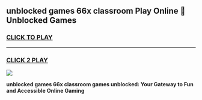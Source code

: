 
## unblocked games 66x classroom Play Online 👋 Unblocked Games
<h3>
<a href="https://premium.freeplayer.one?title=unblocked_games_66x_classroom&ref=19F">CLICK TO PLAY</a></h3>
<hr>

<h3>
<a href="https://premium.freeplayer.one?title=unblocked_games_66x_classroom&ref=19F">CLICK 2 PLAY</a>
  
</h3>

<a href="https://premium.freeplayer.one?title=unblocked_games_66x_classroom&ref=19F"><img src="https://clearcache.store/games.png"></a>


**unblocked games 66x classroom games unblocked: Your Gateway to Fun and Accessible Online Gaming**

